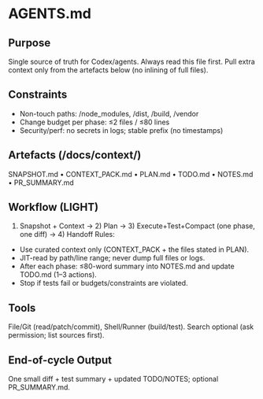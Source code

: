 # AGENTS.md

## Purpose
Single source of truth for Codex/agents. Always read this file first. Pull extra context only from the artefacts below (no inlining of full files).

## Constraints
- Non-touch paths: /node_modules, /dist, /build, /vendor
- Change budget per phase: ≤2 files / ≤80 lines
- Security/perf: no secrets in logs; stable prefix (no timestamps)

## Artefacts   (/docs/context/)
SNAPSHOT.md  •  CONTEXT_PACK.md  •  PLAN.md  •  TODO.md  •  NOTES.md  •  PR_SUMMARY.md

## Workflow (LIGHT)
1) Snapshot + Context  →  2) Plan  →  3) Execute+Test+Compact (one phase, one diff)  →  4) Handoff
Rules:
- Use curated context only (CONTEXT_PACK + the files stated in PLAN).
- JIT-read by path/line range; never dump full files or logs.
- After each phase: ≤80-word summary into NOTES.md and update TODO.md (1–3 actions).
- Stop if tests fail or budgets/constraints are violated.

## Tools
File/Git (read/patch/commit), Shell/Runner (build/test). Search optional (ask permission; list sources first).

## End-of-cycle Output
One small diff + test summary + updated TODO/NOTES; optional PR_SUMMARY.md.
